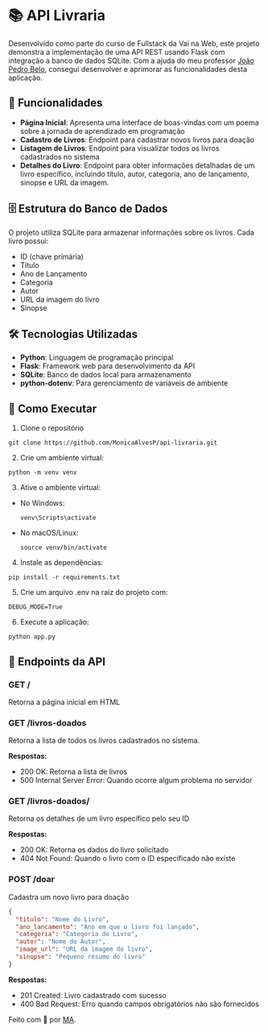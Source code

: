 # 📚 API Livraria

Desenvolvido como parte do curso de Fullstack da Vai na Web, este projeto demonstra a implementação de uma API REST usando Flask com integração a banco de dados SQLite. Com a ajuda do meu professor [João Pedro Belo](https://www.linkedin.com/in/jo%C3%A3o-pedro-belo/), consegui desenvolver e aprimorar as funcionalidades desta aplicação.

## 🌟 Funcionalidades

- **Página Inicial**: Apresenta uma interface de boas-vindas com um poema sobre a jornada de aprendizado em programação
- **Cadastro de Livros**: Endpoint para cadastrar novos livros para doação
- **Listagem de Livros**: Endpoint para visualizar todos os livros cadastrados no sistema
- **Detalhes do Livro**: Endpoint para obter informações detalhadas de um livro específico, incluindo título, autor, categoria, ano de lançamento, sinopse e URL da imagem.

## 🗄️ Estrutura do Banco de Dados

O projeto utiliza SQLite para armazenar informações sobre os livros. Cada livro possui:

- ID (chave primária)
- Título
- Ano de Lançamento
- Categoria
- Autor
- URL da imagem do livro
- Sinopse

## 🛠️ Tecnologias Utilizadas

- **Python**: Linguagem de programação principal
- **Flask**: Framework web para desenvolvimento da API
- **SQLite**: Banco de dados local para armazenamento
- **python-dotenv**: Para gerenciamento de variáveis de ambiente

## 🚀 Como Executar

1. Clone o repositório
```
git clone https://github.com/MonicaAlvesP/api-livraria.git
```
2. Crie um ambiente virtual:

```
python -m venv venv
```

3. Ative o ambiente virtual:

- No Windows:
  ```
  venv\Scripts\activate
  ```
- No macOS/Linux:
  ```
  source venv/bin/activate
  ```

4. Instale as dependências:

```
pip install -r requirements.txt
```

5. Crie um arquivo .env na raiz do projeto com:

```
DEBUG_MODE=True
```

6. Execute a aplicação:

```
python app.py
```

## 🔗 Endpoints da API

### GET /

Retorna a página inicial em HTML

### GET /livros-doados
Retorna a lista de todos os livros cadastrados no sistema.

**Respostas:**
- 200 OK: Retorna a lista de livros
- 500 Internal Server Error: Quando ocorre algum problema no servidor

### GET /livros-doados/<id>

Retorna os detalhes de um livro específico pelo seu ID

**Respostas:**
- 200 OK: Retorna os dados do livro solicitado
- 404 Not Found: Quando o livro com o ID especificado não existe

### POST /doar

Cadastra um novo livro para doação

```json
{
  "titulo": "Nome do Livro",
  "ano_lancamento": "Ano em que o livro foi lançado",
  "categoria": "Categoria do Livro",
  "autor": "Nome do Autor",
  "image_url": "URL da imagem do livro",
  "sinopse": "Pequeno resumo do livro"
}
```
**Respostas:**
- 201 Created: Livro cadastrado com sucesso
- 400 Bad Request: Erro quando campos obrigatórios não são fornecidos

<div align="left">
  Feito com 💜 por <a href="https://github.com/MonicaAlvesP?tab=repositories">MA</a>.
</div>

